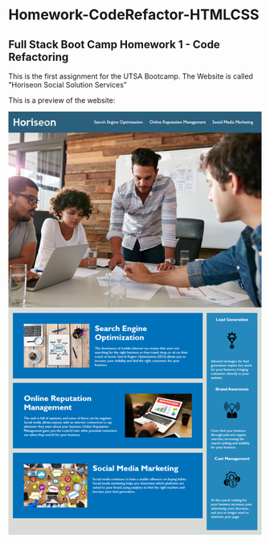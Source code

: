 # Homework-CodeRefactor-HTMLCSS
## Full Stack Boot Camp Homework 1 - Code Refactoring
This is the first assignment for the UTSA Bootcamp. The Website is called "Horiseon Social Solution Services"

This is a preview of the website:

![code refactor demo](./assets/images/refactor-demo.png)